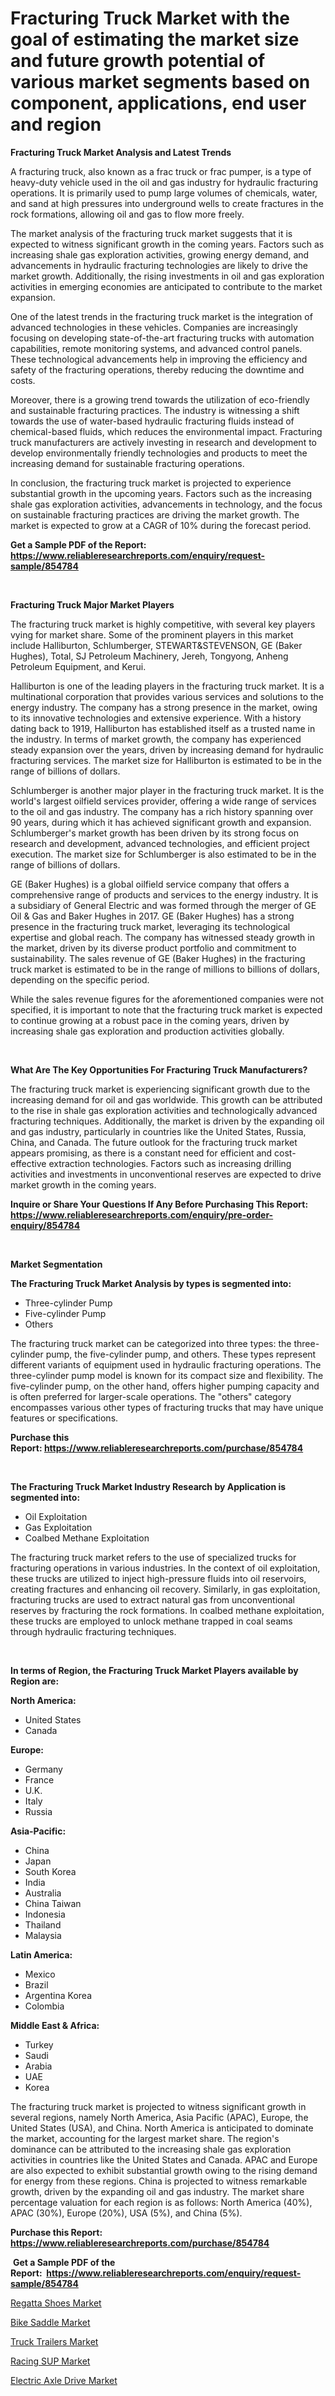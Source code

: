 <p><h1>Fracturing Truck Market with the goal of estimating the market size and future growth potential of various market segments based on component, applications, end user and region</h1></p><p><strong>Fracturing Truck Market Analysis and Latest Trends</strong></p>
<p><p>A fracturing truck, also known as a frac truck or frac pumper, is a type of heavy-duty vehicle used in the oil and gas industry for hydraulic fracturing operations. It is primarily used to pump large volumes of chemicals, water, and sand at high pressures into underground wells to create fractures in the rock formations, allowing oil and gas to flow more freely.</p><p>The market analysis of the fracturing truck market suggests that it is expected to witness significant growth in the coming years. Factors such as increasing shale gas exploration activities, growing energy demand, and advancements in hydraulic fracturing technologies are likely to drive the market growth. Additionally, the rising investments in oil and gas exploration activities in emerging economies are anticipated to contribute to the market expansion.</p><p>One of the latest trends in the fracturing truck market is the integration of advanced technologies in these vehicles. Companies are increasingly focusing on developing state-of-the-art fracturing trucks with automation capabilities, remote monitoring systems, and advanced control panels. These technological advancements help in improving the efficiency and safety of the fracturing operations, thereby reducing the downtime and costs.</p><p>Moreover, there is a growing trend towards the utilization of eco-friendly and sustainable fracturing practices. The industry is witnessing a shift towards the use of water-based hydraulic fracturing fluids instead of chemical-based fluids, which reduces the environmental impact. Fracturing truck manufacturers are actively investing in research and development to develop environmentally friendly technologies and products to meet the increasing demand for sustainable fracturing operations.</p><p>In conclusion, the fracturing truck market is projected to experience substantial growth in the upcoming years. Factors such as the increasing shale gas exploration activities, advancements in technology, and the focus on sustainable fracturing practices are driving the market growth. The market is expected to grow at a CAGR of 10% during the forecast period.</p></p>
<p><strong>Get a Sample PDF of the Report:&nbsp; <a href="https://www.reliableresearchreports.com/enquiry/request-sample/854784">https://www.reliableresearchreports.com/enquiry/request-sample/854784</a></strong></p>
<p>&nbsp;</p>
<p><strong>Fracturing Truck Major Market Players</strong></p>
<p><p>The fracturing truck market is highly competitive, with several key players vying for market share. Some of the prominent players in this market include Halliburton, Schlumberger, STEWART&STEVENSON, GE (Baker Hughes), Total, SJ Petroleum Machinery, Jereh, Tongyong, Anheng Petroleum Equipment, and Kerui.</p><p>Halliburton is one of the leading players in the fracturing truck market. It is a multinational corporation that provides various services and solutions to the energy industry. The company has a strong presence in the market, owing to its innovative technologies and extensive experience. With a history dating back to 1919, Halliburton has established itself as a trusted name in the industry. In terms of market growth, the company has experienced steady expansion over the years, driven by increasing demand for hydraulic fracturing services. The market size for Halliburton is estimated to be in the range of billions of dollars.</p><p>Schlumberger is another major player in the fracturing truck market. It is the world's largest oilfield services provider, offering a wide range of services to the oil and gas industry. The company has a rich history spanning over 90 years, during which it has achieved significant growth and expansion. Schlumberger's market growth has been driven by its strong focus on research and development, advanced technologies, and efficient project execution. The market size for Schlumberger is also estimated to be in the range of billions of dollars.</p><p>GE (Baker Hughes) is a global oilfield service company that offers a comprehensive range of products and services to the energy industry. It is a subsidiary of General Electric and was formed through the merger of GE Oil & Gas and Baker Hughes in 2017. GE (Baker Hughes) has a strong presence in the fracturing truck market, leveraging its technological expertise and global reach. The company has witnessed steady growth in the market, driven by its diverse product portfolio and commitment to sustainability. The sales revenue of GE (Baker Hughes) in the fracturing truck market is estimated to be in the range of millions to billions of dollars, depending on the specific period.</p><p>While the sales revenue figures for the aforementioned companies were not specified, it is important to note that the fracturing truck market is expected to continue growing at a robust pace in the coming years, driven by increasing shale gas exploration and production activities globally.</p></p>
<p>&nbsp;</p>
<p><strong>What Are The Key Opportunities For Fracturing Truck Manufacturers?</strong></p>
<p><p>The fracturing truck market is experiencing significant growth due to the increasing demand for oil and gas worldwide. This growth can be attributed to the rise in shale gas exploration activities and technologically advanced fracturing techniques. Additionally, the market is driven by the expanding oil and gas industry, particularly in countries like the United States, Russia, China, and Canada. The future outlook for the fracturing truck market appears promising, as there is a constant need for efficient and cost-effective extraction technologies. Factors such as increasing drilling activities and investments in unconventional reserves are expected to drive market growth in the coming years.</p></p>
<p><strong>Inquire or Share Your Questions If Any Before Purchasing This Report: <a href="https://www.reliableresearchreports.com/enquiry/pre-order-enquiry/854784">https://www.reliableresearchreports.com/enquiry/pre-order-enquiry/854784</a></strong></p>
<p>&nbsp;</p>
<p><strong>Market Segmentation</strong></p>
<p><strong>The Fracturing Truck Market Analysis by types is segmented into:</strong></p>
<p><ul><li>Three-cylinder Pump</li><li>Five-cylinder Pump</li><li>Others</li></ul></p>
<p><p>The fracturing truck market can be categorized into three types: the three-cylinder pump, the five-cylinder pump, and others. These types represent different variants of equipment used in hydraulic fracturing operations. The three-cylinder pump model is known for its compact size and flexibility. The five-cylinder pump, on the other hand, offers higher pumping capacity and is often preferred for larger-scale operations. The "others" category encompasses various other types of fracturing trucks that may have unique features or specifications.</p></p>
<p><strong>Purchase this Report:&nbsp;<a href="https://www.reliableresearchreports.com/purchase/854784">https://www.reliableresearchreports.com/purchase/854784</a></strong></p>
<p>&nbsp;</p>
<p><strong>The Fracturing Truck Market Industry Research by Application is segmented into:</strong></p>
<p><ul><li>Oil Exploitation</li><li>Gas Exploitation</li><li>Coalbed Methane Exploitation</li></ul></p>
<p><p>The fracturing truck market refers to the use of specialized trucks for fracturing operations in various industries. In the context of oil exploitation, these trucks are utilized to inject high-pressure fluids into oil reservoirs, creating fractures and enhancing oil recovery. Similarly, in gas exploitation, fracturing trucks are used to extract natural gas from unconventional reserves by fracturing the rock formations. In coalbed methane exploitation, these trucks are employed to unlock methane trapped in coal seams through hydraulic fracturing techniques.</p></p>
<p>&nbsp;</p>
<p><strong>In terms of Region, the Fracturing Truck Market Players available by Region are:</strong></p>
<p>
    <p> <strong> North America: </strong>
        <ul>
            <li>United States</li>
            <li>Canada</li>
        </ul>
        </p> 
    <p> <strong> Europe: </strong>
        <ul>
            <li>Germany</li>
            <li>France</li>
            <li>U.K.</li>
            <li>Italy</li>
            <li>Russia</li>
        </ul>
        </p> 
    <p> <strong> Asia-Pacific: </strong>
        <ul>
            <li>China</li>
            <li>Japan</li>
            <li>South Korea</li>
            <li>India</li>
            <li>Australia</li>
            <li>China Taiwan</li>
            <li>Indonesia</li>
            <li>Thailand</li>
            <li>Malaysia</li>
        </ul>
        </p> 
    <p> <strong> Latin America: </strong>
        <ul>
            <li>Mexico</li>
            <li>Brazil</li>
            <li>Argentina Korea</li>
            <li>Colombia</li>
        </ul>
        </p> 
    <p> <strong> Middle East & Africa: </strong>
        <ul>
            <li>Turkey</li>
            <li>Saudi</li>
            <li>Arabia</li>
            <li>UAE</li>
            <li>Korea</li>
        </ul>
    </p>
    </p>
<p><p>The fracturing truck market is projected to witness significant growth in several regions, namely North America, Asia Pacific (APAC), Europe, the United States (USA), and China. North America is anticipated to dominate the market, accounting for the largest market share. The region's dominance can be attributed to the increasing shale gas exploration activities in countries like the United States and Canada. APAC and Europe are also expected to exhibit substantial growth owing to the rising demand for energy from these regions. China is projected to witness remarkable growth, driven by the expanding oil and gas industry. The market share percentage valuation for each region is as follows: North America (40%), APAC (30%), Europe (20%), USA (5%), and China (5%).</p></p>
<p><strong>Purchase this Report: <a href="https://www.reliableresearchreports.com/purchase/854784">https://www.reliableresearchreports.com/purchase/854784</a></strong></p>
<p>&nbsp;<strong>Get a Sample PDF of the Report:&nbsp;&nbsp;<a href="https://www.reliableresearchreports.com/enquiry/request-sample/854784">https://www.reliableresearchreports.com/enquiry/request-sample/854784</a></strong></p>
<p><strong></strong></p>
<p><p><a href="https://medium.com/@sanjubabarp23/regatta-shoes-market-trends-forecast-and-competitive-analysis-to-2030-524d096fa363">Regatta Shoes Market</a></p><p><a href="https://medium.com/@amrutreliable23/bike-saddle-market-the-key-to-successful-business-strategy-forecast-till-2030-0d47085157d2">Bike Saddle Market</a></p><p><a href="https://github.com/abbypearson7765/Market-Research-Report-List-1/blob/main/truck-trailers-market.md">Truck Trailers Market</a></p><p><a href="https://medium.com/@kabirkhanrp23/racing-sup-market-furnishes-information-on-market-share-market-trends-and-market-growth-06b4b8bef74a">Racing SUP Market</a></p><p><a href="https://github.com/grishafomin4852/Market-Research-Report-List-1/blob/main/electric-axle-drive-market.md">Electric Axle Drive Market</a></p></p>